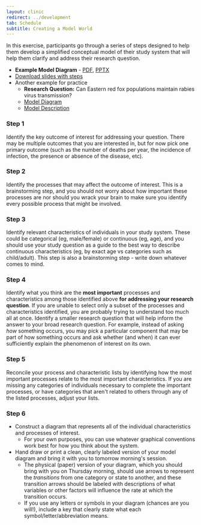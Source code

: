 ```yaml
---
layout: clinic
redirect: ../development
tab: Schedule
subtitle: Creating a Model World
---
```


In this exercise, participants go through a series of steps designed to help them develop a simplified conceptual model of their study system that will help them clarify and address their research question.

-   **Example Model Diagram** -  [PDF](./exampleModelDiagram.pdf), [PPTX](https://www.dropbox.com/s/drfffwpood0xr0w/exampleModelDiagram.pptx?dl=1)
-   [Download slides with steps](https://www.dropbox.com/s/4xdxezsbl1a93hv/DAIDD_CreatingAModelWorld.pdf?dl=1 "Creating a Model World")
- Another example for practice
    - **Research Question:** Can Eastern red fox populations maintain rabies virus transmission?
    - [Model Diagram](./practice.Diagram.pdf)
    - [Model Description](./modelDescription)

### Step 1

Identify the key outcome of interest for addressing your question. There may be multiple outcomes that you are interested in, but for now pick one primary outcome (such as the number of deaths per year, the incidence of infection, the presence or absence of the disease, etc).

### Step 2

Identify the processes that may affect the outcome of interest. This is a brainstorming step, and you should not worry about how important these processes are nor should you wrack your brain to make sure you identify every possible process that might be involved.

### Step 3

Identify relevant characteristics of individuals in your study system. These could be categorical (eg, male/female) or continuous (eg, age), and you should use your study question as a guide to the best way to describe continuous characteristics (eg, by exact age vs categories such as child/adult). This step is also a brainstorming step - write down whatever comes to mind.

### Step 4

Identify what you think are the **most important** processes and characteristics among those identified above **for addressing your research question**. If you are unable to select only a subset of the processes and characteristics identified, you are probably trying to understand too much all at once. Identify a smaller research question that will help inform the answer to your broad research question. For example, instead of asking *how* something occurs, you may pick a particular component that may be part of how something occurs and ask whether (and when) it can ever sufficiently explain the phenomenon of interest on its own.

### Step 5

Reconcile your process and characteristic lists by identifying how the most important processes relate to the most important characteristics. If you are missing any categories of individuals necessary to complete the important processes, or have categories that aren't related to others through any of the listed processes, adjust your lists.

### Step 6

-   Construct a diagram that represents all of the individual characteristics and processes of interest.
    -   For your own purposes, you can use whatever graphical conventions work best for how you think about the system.
-   Hand draw or print a clean, clearly labeled version of your model diagram and bring it with you to tomorrow morning's session.
    -   The physical (paper) version of your diagram, which you should bring with you on Thursday morning, should use arrows to represent the *transitions* from one category or state to another, and these transition arrows should be labeled with descriptions of what variables or other factors will influence the rate at which the transition occurs.
    -   If you use any letters or symbols in your diagram (chances are you will!), include a key that clearly state what each symbol/letter/abbreviation means.
